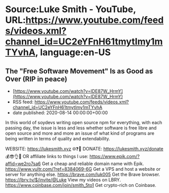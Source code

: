 # Source:Luke Smith - YouTube, URL:https://www.youtube.com/feeds/videos.xml?channel_id=UC2eYFnH61tmytImy1mTYvhA, language:en-US

## The "Free Software Movement" Is as Good as Over (RIP in peace)
 - [https://www.youtube.com/watch?v=IDE87W_HrmY](https://www.youtube.com/watch?v=IDE87W_HrmY)
 - RSS feed: https://www.youtube.com/feeds/videos.xml?channel_id=UC2eYFnH61tmytImy1mTYvhA
 - date published: 2020-08-14 00:00:00+00:00

In this world of soydevs writing open source npm for everything, with each passing day, the issue is less and less whether software is free libre and open source and more and more an issue of what kind of programs are being written in terms of quality and extendability.

WEBSITE: https://lukesmith.xyz 🌐❓🔎
DONATE: https://lukesmith.xyz/donate 💰😎👌💯
OR affiliate links to things l use:
https://www.epik.com/?affid=we2ro7sa6 Get a cheap and reliable domain name with Epik.
https://www.vultr.com/?ref=8384069-6G Get a VPS and host a website or server for anything else.
https://brave.com/luk005 Get the Brave browser.
https://lbry.tv/$/invite/@Luke View my videos on LBRY.
https://www.coinbase.com/join/smith_5to1 Get crypto-rich on Coinbase.

